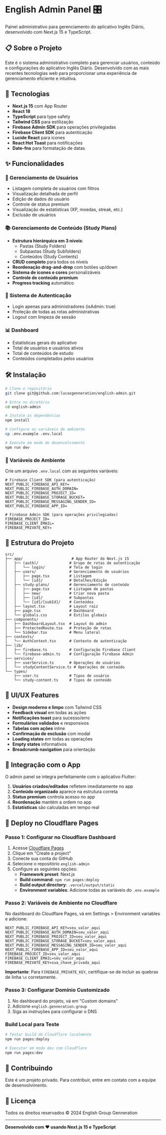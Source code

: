 # English Admin Panel 🎛️

Painel administrativo para gerenciamento do aplicativo Inglês Diário, desenvolvido com Next.js 15 e TypeScript.

## 📋 Sobre o Projeto

Este é o sistema administrativo completo para gerenciar usuários, conteúdo e configurações do aplicativo Inglês Diário. Desenvolvido com as mais recentes tecnologias web para proporcionar uma experiência de gerenciamento eficiente e intuitiva.

## 🚀 Tecnologias

- **Next.js 15** com App Router
- **React 18** 
- **TypeScript** para type safety
- **Tailwind CSS** para estilização
- **Firebase Admin SDK** para operações privilegiadas
- **Firebase Client SDK** para autenticação
- **Lucide React** para ícones
- **React Hot Toast** para notificações
- **Date-fns** para formatação de datas

## ✨ Funcionalidades

### 👥 Gerenciamento de Usuários
- Listagem completa de usuários com filtros
- Visualização detalhada de perfil
- Edição de dados do usuário
- Controle de status premium
- Visualização de estatísticas (XP, moedas, streak, etc.)
- Exclusão de usuários

### 📚 Gerenciamento de Conteúdo (Study Plans)
- **Estrutura hierárquica em 3 níveis**:
  - Pastas (Study Folders)
  - Subpastas (Study Subfolders)  
  - Conteúdos (Study Contents)
- **CRUD completo** para todos os níveis
- **Reordenação drag-and-drop** com botões up/down
- **Sistema de ícones e cores** personalizáveis
- **Controle de conteúdo premium**
- **Progress tracking** automático

### 🔐 Sistema de Autenticação
- Login apenas para administradores (isAdmin: true)
- Proteção de todas as rotas administrativas
- Logout com limpeza de sessão

### 📊 Dashboard
- Estatísticas gerais do aplicativo
- Total de usuários e usuários ativos
- Total de conteúdos de estudo
- Conteúdos completados pelos usuários

## 🛠️ Instalação

```bash
# Clone o repositório
git clone git@github.com:lucasgenneration/english-admin.git

# Entre no diretório
cd english-admin

# Instale as dependências
npm install

# Configure as variáveis de ambiente
cp .env.example .env.local

# Execute em modo de desenvolvimento
npm run dev
```

### 🔑 Variáveis de Ambiente

Crie um arquivo `.env.local` com as seguintes variáveis:

```env
# Firebase Client SDK (para autenticação)
NEXT_PUBLIC_FIREBASE_API_KEY=
NEXT_PUBLIC_FIREBASE_AUTH_DOMAIN=
NEXT_PUBLIC_FIREBASE_PROJECT_ID=
NEXT_PUBLIC_FIREBASE_STORAGE_BUCKET=
NEXT_PUBLIC_FIREBASE_MESSAGING_SENDER_ID=
NEXT_PUBLIC_FIREBASE_APP_ID=

# Firebase Admin SDK (para operações privilegiadas)
FIREBASE_PROJECT_ID=
FIREBASE_CLIENT_EMAIL=
FIREBASE_PRIVATE_KEY=
```

## 📁 Estrutura do Projeto

```
src/
├── app/                      # App Router do Next.js 15
│   ├── (auth)/              # Grupo de rotas de autenticação
│   │   └── login/           # Tela de login
│   ├── users/               # Gerenciamento de usuários
│   │   ├── page.tsx         # Listagem
│   │   └── [id]/            # Detalhes/Edição
│   ├── study-plans/         # Gerenciamento de conteúdo
│   │   ├── page.tsx         # Listagem de pastas
│   │   ├── new/             # Criar nova pasta
│   │   ├── [id]/            # Subpastas
│   │   └── [id]/[subId]/    # Conteúdos
│   ├── layout.tsx           # Layout raiz
│   ├── page.tsx             # Dashboard
│   └── globals.css          # Estilos globais
├── components/
│   ├── DashboardLayout.tsx  # Layout do admin
│   ├── ProtectedRoute.tsx   # Proteção de rotas
│   └── Sidebar.tsx          # Menu lateral
├── contexts/
│   └── AuthContext.tsx      # Contexto de autenticação
├── lib/
│   ├── firebase.ts          # Configuração Firebase Client
│   └── firebase-admin.ts    # Configuração Firebase Admin
├── services/
│   ├── userService.ts       # Operações de usuários
│   └── studyContentService.ts # Operações de conteúdo
└── types/
    ├── user.ts              # Tipos de usuário
    └── study-content.ts     # Tipos de conteúdo
```

## 🎨 UI/UX Features

- **Design moderno e limpo** com Tailwind CSS
- **Feedback visual** em todas as ações
- **Notificações toast** para sucesso/erro
- **Formulários validados** e responsivos
- **Tabelas com ações** inline
- **Confirmação de exclusão** com modal
- **Loading states** em todas as operações
- **Empty states** informativos
- **Breadcrumb navigation** para orientação

## 🔄 Integração com o App

O admin panel se integra perfeitamente com o aplicativo Flutter:

1. **Usuários criados/editados** refletem imediatamente no app
2. **Conteúdo organizado** aparece na estrutura correta
3. **Status premium** controla acesso no app
4. **Reordenação** mantém a ordem no app
5. **Estatísticas** são calculadas em tempo real

## 🚀 Deploy no Cloudflare Pages

### Passo 1: Configurar no Cloudflare Dashboard

1. Acesse [Cloudflare Pages](https://pages.cloudflare.com)
2. Clique em "Create a project"
3. Conecte sua conta do GitHub
4. Selecione o repositório `english-admin`
5. Configure as seguintes opções:
   - **Framework preset**: Next.js
   - **Build command**: `npm run pages:deploy`
   - **Build output directory**: `.vercel/output/static`
   - **Environment variables**: Adicione todas as variáveis do `.env.example`

### Passo 2: Variáveis de Ambiente no Cloudflare

No dashboard do Cloudflare Pages, vá em Settings > Environment variables e adicione:

```
NEXT_PUBLIC_FIREBASE_API_KEY=seu_valor_aqui
NEXT_PUBLIC_FIREBASE_AUTH_DOMAIN=seu_valor_aqui
NEXT_PUBLIC_FIREBASE_PROJECT_ID=seu_valor_aqui
NEXT_PUBLIC_FIREBASE_STORAGE_BUCKET=seu_valor_aqui
NEXT_PUBLIC_FIREBASE_MESSAGING_SENDER_ID=seu_valor_aqui
NEXT_PUBLIC_FIREBASE_APP_ID=seu_valor_aqui
FIREBASE_PROJECT_ID=seu_valor_aqui
FIREBASE_CLIENT_EMAIL=seu_valor_aqui
FIREBASE_PRIVATE_KEY=sua_chave_privada_aqui
```

**Importante**: Para `FIREBASE_PRIVATE_KEY`, certifique-se de incluir as quebras de linha `\n` corretamente.

### Passo 3: Configurar Domínio Customizado

1. No dashboard do projeto, vá em "Custom domains"
2. Adicione `english.genneration.group`
3. Siga as instruções para configurar o DNS

### Build Local para Teste

```bash
# Testar build do Cloudflare localmente
npm run pages:deploy

# Executar em modo dev com Cloudflare
npm run pages:dev
```

## 🤝 Contribuindo

Este é um projeto privado. Para contribuir, entre em contato com a equipe de desenvolvimento.

## 📄 Licença

Todos os direitos reservados © 2024 English Group Genneration

---

**Desenvolvido com ❤️ usando Next.js 15 e TypeScript**